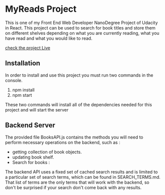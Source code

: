 # MyReads Project

This is one of my Front End Web Developer NanoDegree Project of Udacity in React. This project can be used to search for book titles and store them on different shelves depending on what you are currently reading, what you have read and what you would like to read.

[check the project Live](https://tulikarai.github.io/MyReads_gh_pages)

## Installation
In order to install and use this project you must run two commands in the console.

1. npm install
2. npm start

These two commands will install all of the dependencies needed for this project and will start the server

## Backend Server
The provided file BooksAPI.js contains the methods you will need to perform necessary operations on the backend, such as :
* getting collection of book objects.
* updating book shelf.
* Search for books  :

The backend API uses a fixed set of cached search results and is limited to a particular set of search terms, which can be found in SEARCH_TERMS.md. That list of terms are the only terms that will work with the backend, so don't be surprised if your search don't come back with any results.
